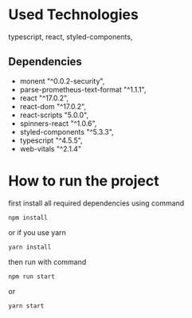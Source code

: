 # Used Technologies

typescript, react, styled-components,

## Dependencies

* monent "^0.0.2-security",
* parse-prometheus-text-format "^1.1.1",
* react "^17.0.2",
* react-dom "^17.0.2",
* react-scripts "5.0.0",
* spinners-react "^1.0.6",
* styled-components "^5.3.3",
* typescript "^4.5.5",
* web-vitals "^2.1.4"

# How to run the project

first install all required dependencies using command

```shell
npm install
```

or if you use yarn

```shell
yarn install
```

then run with command

```shell
npm run start
```

or

```shell
yarn start
```
